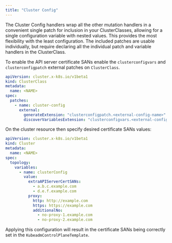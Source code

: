```yaml
---
title: "Cluster Config"
---
```


The Cluster Config handlers wrap all the other mutation handlers in a convenient single patch for inclusion in your
ClusterClasses, allowing for a single configuration variable with nested values. This provides the most flexibility
with the least configuration. The included patches are usable individually, but require declaring all the individual
patch and variable handlers in the ClusterClass.

To enable the API server certificate SANs enable the `clusterconfigvars` and `clusterconfigpatch`
external patches on `ClusterClass`.

```yaml
apiVersion: cluster.x-k8s.io/v1beta1
kind: ClusterClass
metadata:
  name: <NAME>
spec:
  patches:
    - name: cluster-config
      external:
        generateExtension: "clusterconfigpatch.<external-config-name>"
        discoverVariablesExtension: "clusterconfigvars.<external-config-name>"
```

On the cluster resource then specify desired certificate SANs values:

```yaml
apiVersion: cluster.x-k8s.io/v1beta1
kind: Cluster
metadata:
  name: <NAME>
spec:
  topology:
    variables:
      - name: clusterConfig
        value:
          extraAPIServerCertSANs:
            - a.b.c.example.com
            - d.e.f.example.com
          proxy:
            http: http://example.com
            https: https://example.com
            additionalNo:
              - no-proxy-1.example.com
              - no-proxy-2.example.com
```

Applying this configuration will result in the certificate SANs being correctly set in the
`KubeadmControlPlaneTemplate`.

